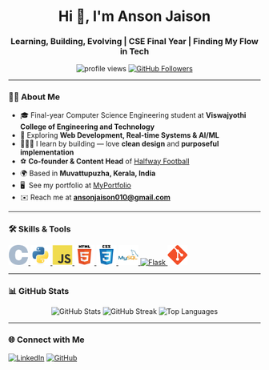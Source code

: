 <div align="center">
  <h1>Hi 👋, I'm Anson Jaison</h1>
  <h3>Learning, Building, Evolving | CSE Final Year | Finding My Flow in Tech</h3>
</div>

<p align="center">
  <img src="https://komarev.com/ghpvc/?username=ansonjaison&label=Profile%20views&color=0e75b6&style=flat" alt="profile views" />
  <a href="https://github.com/ansonjaison" target="_blank">
    <img src="https://img.shields.io/github/followers/ansonjaison?logo=github&style=for-the-badge&color=0891b2&labelColor=1c1917" alt="GitHub Followers" />
  </a>
</p>

---

### 👨‍💻 About Me
- 🎓 Final-year Computer Science Engineering student at **Viswajyothi College of Engineering and Technology**  
- 🧠 Exploring **Web Development, Real-time Systems & AI/ML**  
- 🧑🏽‍💻 I learn by building — love **clean design** and **purposeful implementation**  
- ⚽ **Co-founder & Content Head** of [Halfway Football](https://halfwayfootball.com/)
- 🌍 Based in **Muvattupuzha, Kerala, India**
- 🖥️  See my portfolio at [MyPortfolio](https://anson-jaison.lovable.app/)
- ✉️ Reach me at **[ansonjaison010@gmail.com](mailto:ansonjaison010@gmail.com)**  

---

### 🛠️ Skills & Tools

<p align="left">
  <a href="https://www.cprogramming.com/" target="_blank" rel="noreferrer"> <img src="https://raw.githubusercontent.com/devicons/devicon/master/icons/c/c-original.svg" alt="C" width="40" height="40"/> </a>
  <a href="https://www.python.org" target="_blank" rel="noreferrer"> <img src="https://raw.githubusercontent.com/devicons/devicon/master/icons/python/python-original.svg" alt="Python" width="40" height="40"/> </a>
  <a href="https://developer.mozilla.org/en-US/docs/Web/JavaScript" target="_blank" rel="noreferrer"> <img src="https://raw.githubusercontent.com/devicons/devicon/master/icons/javascript/javascript-original.svg" alt="JavaScript" width="40" height="40"/> </a>
  <a href="https://www.w3.org/html/" target="_blank" rel="noreferrer"> <img src="https://raw.githubusercontent.com/devicons/devicon/master/icons/html5/html5-original-wordmark.svg" alt="HTML5" width="40" height="40"/> </a>
  <a href="https://www.w3schools.com/css/" target="_blank" rel="noreferrer"> <img src="https://raw.githubusercontent.com/devicons/devicon/master/icons/css3/css3-original-wordmark.svg" alt="CSS3" width="40" height="40"/> </a>
  <a href="https://www.mysql.com/" target="_blank" rel="noreferrer"> <img src="https://raw.githubusercontent.com/devicons/devicon/master/icons/mysql/mysql-original-wordmark.svg" alt="MySQL" width="40" height="40"/> </a>
  <a href="https://flask.palletsprojects.com/" target="_blank" rel="noreferrer"> <img src="https://www.vectorlogo.zone/logos/pocoo_flask/pocoo_flask-icon.svg" alt="Flask" width="40" height="40"/> </a>
  <a href="https://git-scm.com/" target="_blank" rel="noreferrer"> <img src="https://raw.githubusercontent.com/devicons/devicon/master/icons/git/git-original.svg" alt="Git" width="40" height="40"/> </a>
</p>

---

### 📊 GitHub Stats

<p align="center">
  <img src="https://github-readme-stats.vercel.app/api?username=ansonjaison&show_icons=true&count_private=true&title_color=0891b2&text_color=ffffff&icon_color=0891b2&bg_color=1c1917&hide_border=true" alt="GitHub Stats" />
  <img src="https://github-readme-streak-stats.herokuapp.com/?user=ansonjaison&stroke=ffffff&background=1c1917&ring=0891b2&fire=0891b2&currStreakNum=ffffff&currStreakLabel=0891b2&sideNums=ffffff&sideLabels=ffffff&dates=ffffff&hide_border=true" alt="GitHub Streak" />
  <img src="https://github-readme-stats.vercel.app/api/top-langs/?username=ansonjaison&langs_count=8&title_color=0891b2&text_color=ffffff&icon_color=0891b2&bg_color=1c1917&hide_border=true&layout=compact" alt="Top Languages" />
</p>

---

### 🌐 Connect with Me

<p align="left">
  <a href="https://www.linkedin.com/in/anson-jaison/" target="blank"><img align="center" src="https://raw.githubusercontent.com/rahuldkjain/github-profile-readme-generator/master/src/images/icons/Social/linked-in-alt.svg" alt="LinkedIn" height="30" width="40" /></a>
  <a href="https://github.com/ansonjaison" target="blank"><img align="center" src="https://raw.githubusercontent.com/rahuldkjain/github-profile-readme-generator/master/src/images/icons/Social/github.svg" alt="GitHub" height="30" width="40" /></a>
</p>

